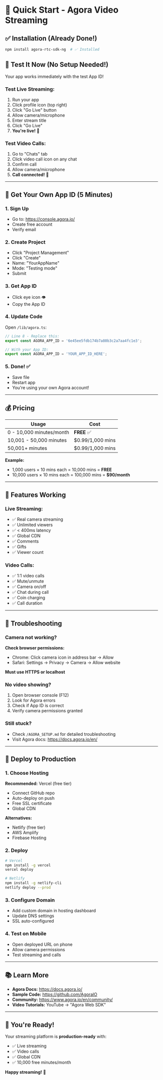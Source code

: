 # 🚀 Quick Start - Agora Video Streaming

## ✅ Installation (Already Done!)

```bash
npm install agora-rtc-sdk-ng  # ✅ Installed
```

## 🎯 Test It Now (No Setup Needed!)

Your app works immediately with the test App ID!

### Test Live Streaming:
1. Run your app
2. Click profile icon (top right)
3. Click "Go Live" button
4. Allow camera/microphone
5. Enter stream title
6. Click "Go Live"
7. **You're live!** 🎉

### Test Video Calls:
1. Go to "Chats" tab
2. Click video call icon on any chat
3. Confirm call
4. Allow camera/microphone
5. **Call connected!** 🎉

---

## 🔑 Get Your Own App ID (5 Minutes)

### 1. Sign Up
- Go to: https://console.agora.io/
- Create free account
- Verify email

### 2. Create Project
- Click "Project Management"
- Click "Create"
- Name: "YourAppName"
- Mode: "Testing mode"
- Submit

### 3. Get App ID
- Click eye icon 👁️
- Copy the App ID

### 4. Update Code
Open `/lib/agora.ts`:

```typescript
// Line 8 - Replace this:
export const AGORA_APP_ID = '6e45ee5fdb174b7a80b3c2a7aa4fc1e3';

// With your App ID:
export const AGORA_APP_ID = 'YOUR_APP_ID_HERE';
```

### 5. Done! ✅
- Save file
- Restart app
- You're using your own Agora account!

---

## 💰 Pricing

| Usage | Cost |
|-------|------|
| 0 - 10,000 minutes/month | **FREE** ✅ |
| 10,001 - 50,000 minutes | $0.99/1,000 mins |
| 50,001+ minutes | $0.99/1,000 mins |

**Example:**
- 1,000 users × 10 mins each = 10,000 mins = **FREE**
- 10,000 users × 10 mins each = 100,000 mins = **$90/month**

---

## 📱 Features Working

### Live Streaming:
- ✅ Real camera streaming
- ✅ Unlimited viewers
- ✅ < 400ms latency
- ✅ Global CDN
- ✅ Comments
- ✅ Gifts
- ✅ Viewer count

### Video Calls:
- ✅ 1:1 video calls
- ✅ Mute/unmute
- ✅ Camera on/off
- ✅ Chat during call
- ✅ Coin charging
- ✅ Call duration

---

## 🐛 Troubleshooting

### Camera not working?
**Check browser permissions:**
- Chrome: Click camera icon in address bar → Allow
- Safari: Settings → Privacy → Camera → Allow website

**Must use HTTPS or localhost**

### No video showing?
1. Open browser console (F12)
2. Look for Agora errors
3. Check if App ID is correct
4. Verify camera permissions granted

### Still stuck?
- Check `/AGORA_SETUP.md` for detailed troubleshooting
- Visit Agora docs: https://docs.agora.io/en/

---

## 🚀 Deploy to Production

### 1. Choose Hosting
**Recommended:** Vercel (free tier)
- Connect GitHub repo
- Auto-deploy on push
- Free SSL certificate
- Global CDN

**Alternatives:**
- Netlify (free tier)
- AWS Amplify
- Firebase Hosting

### 2. Deploy
```bash
# Vercel
npm install -g vercel
vercel deploy

# Netlify
npm install -g netlify-cli
netlify deploy --prod
```

### 3. Configure Domain
- Add custom domain in hosting dashboard
- Update DNS settings
- SSL auto-configured

### 4. Test on Mobile
- Open deployed URL on phone
- Allow camera permissions
- Test streaming and calls

---

## 📚 Learn More

- **Agora Docs:** https://docs.agora.io/
- **Sample Code:** https://github.com/AgoraIO
- **Community:** https://www.agora.io/en/community/
- **Video Tutorials:** YouTube → "Agora Web SDK"

---

## 🎉 You're Ready!

Your streaming platform is **production-ready** with:
- ✅ Live streaming
- ✅ Video calls
- ✅ Global CDN
- ✅ 10,000 free minutes/month

**Happy streaming!** 🚀